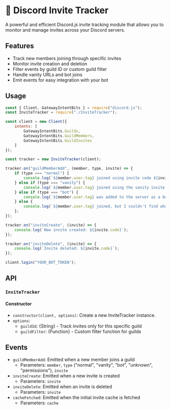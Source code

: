 # 📧 Discord Invite Tracker

A powerful and efficient Discord.js invite tracking module that allows you to monitor and manage invites across your Discord servers.

## Features

- Track new members joining through specific invites
- Monitor invite creation and deletion
- Filter events by guild ID or custom guild filter
- Handle vanity URLs and bot joins
- Emit events for easy integration with your bot

## Usage

```js
const { Client, GatewayIntentBits } = require("discord.js");
const InviteTracker = require("./InviteTracker");

const client = new Client({
    intents: [
        GatewayIntentBits.Guilds,
        GatewayIntentBits.GuildMembers,
        GatewayIntentBits.GuildInvites
    ]
});

const tracker = new InviteTracker(client);

tracker.on("guildMemberAdd", (member, type, invite) => {
    if (type === "normal") {
        console.log(`${member.user.tag} joined using invite code ${invite.code} from ${invite.inviter.tag}.`);
    } else if (type === "vanity") {
        console.log(`${member.user.tag} joined using the vanity invite link.`);
    } else if (type === "bot") {
        console.log(`${member.user.tag} was added to the server as a bot.`);
    } else {
        console.log(`${member.user.tag} joined, but I couldn't find what invite they used.`);
    };
});

tracker.on("inviteCreate", (invite) => {
    console.log(`New invite created: ${invite.code}`);
});

tracker.on("inviteDelete", (invite) => {
    console.log(`Invite deleted: ${invite.code}`);
});

client.login("YOUR_BOT_TOKEN");
```

## API

### `InviteTracker`

#### Constructor

- `constructor(client, options)`: Create a new InviteTracker instance.
- `options`:
  - `guildId`: {String} - Track invites only for this specific guild
  - `guildFilter`: {Function} - Custom filter function for guilds

## Events

- `guildMemberAdd`: Emitted when a new member joins a guild
  - Parameters: `member`, `type` ("normal", "vanity", "bot", "unknown", "permissions"), `invite`
- `inviteCreate`: Emitted when a new invite is created
  - Parameters: `invite`
- `inviteDelete`: Emitted when an invite is deleted
  - Parameters: `invite`
- `cacheFetched`: Emitted when the initial invite cache is fetched
  - Parameters: `cache`
